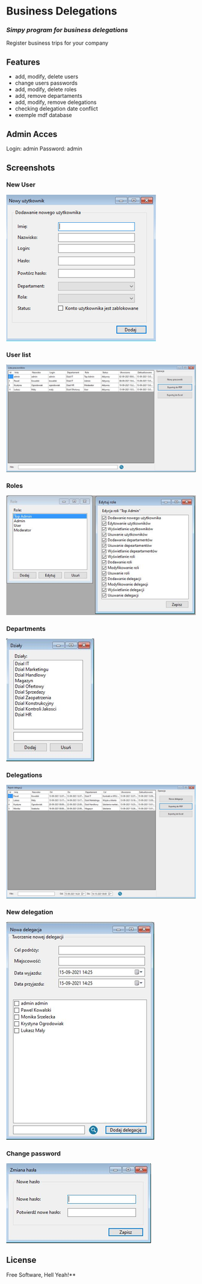 # Business Delegations
### _Simpy program for business delegations_

 Register business trips for your company


## Features

- add, modify, delete users
- change users passwords
- add, modify, delete roles
- add, remove departaments
- add, modify, remove delegations
- checking delegation date conflict
- exemple mdf database

## Admin Acces

Login: admin
Password: admin


## Screenshots

### New User
![Alt text](Screenshots/new_user.jpg?raw=true "New User")

### User list
![Alt text](Screenshots/users_list.jpg?raw=true "User List")

### Roles
![Alt text](Screenshots/roles.jpg?raw=true "Roles")

### Departments
![Alt text](Screenshots/departaments.jpg?raw=true "Departments")

### Delegations
![Alt text](Screenshots/delegations.jpg?raw=true "Delegations")

### New delegation
![Alt text](Screenshots/new_delegation.jpg?raw=true "New delegation")

### Change password
![Alt text](Screenshots/password.jpg?raw=true "Change password")

## License
 
Free Software, Hell Yeah!**

